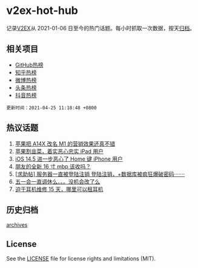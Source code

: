 # v2ex-hot-hub

 记录[V2EX](https://www.v2ex.com/)从 2021-01-06 日至今的热门话题。每小时抓取一次数据，按天[归档](archives)。
 
 ## 相关项目

- [GitHub热榜](https://github.com/lonnyzhang423/github-hot-hub)
- [知乎热榜](https://github.com/lonnyzhang423/zhihu-hot-hub)
- [微博热榜](https://github.com/lonnyzhang423/weibo-hot-hub)
- [头条热榜](https://github.com/lonnyzhang423/toutiao-hot-hub)
- [抖音热榜](https://github.com/lonnyzhang423/douyin-hot-hub)


 `更新时间：2021-04-25 11:18:48 +0800`

## 热议话题

1. [苹果把 A14X 改名 M1 的营销效果还真不错](https://www.v2ex.com/t/772919)
1. [苹果割韭菜，着实恶心忠实 iPad 用户](https://www.v2ex.com/t/773032)
1. [iOS 14.5 进一步恶心了 Home 键 iPhone 用户](https://www.v2ex.com/t/772926)
1. [朋友的全新 16 寸 mbp 该收吗？](https://www.v2ex.com/t/772961)
1. [[求助帖] 服务器一直被登陆注销 登陆注销，+数据库被疯狂爆破密码·······](https://www.v2ex.com/t/772978)
1. [五一会一直调休么。。。没机会改了么](https://www.v2ex.com/t/773047)
1. [迫于耳机维修 15 天，哪里可以租耳机](https://www.v2ex.com/t/772892)

## 历史归档

[archives](archives)

## License

See the [LICENSE](LICENSE) file for license rights and limitations (MIT).
